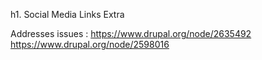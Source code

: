 h1. Social Media Links Extra

Addresses issues :
https://www.drupal.org/node/2635492
https://www.drupal.org/node/2598016
